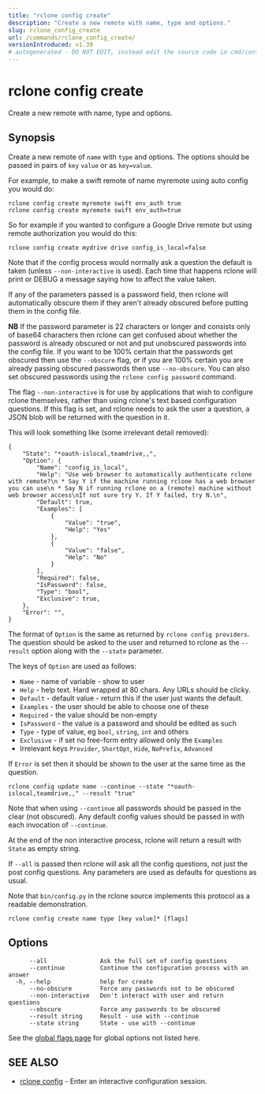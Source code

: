 ```yaml
---
title: "rclone config create"
description: "Create a new remote with name, type and options."
slug: rclone_config_create
url: /commands/rclone_config_create/
versionIntroduced: v1.39
# autogenerated - DO NOT EDIT, instead edit the source code in cmd/config/create/ and as part of making a release run "make commanddocs"
---
```

# rclone config create

Create a new remote with name, type and options.

## Synopsis


Create a new remote of `name` with `type` and options.  The options
should be passed in pairs of `key` `value` or as `key=value`.

For example, to make a swift remote of name myremote using auto config
you would do:

    rclone config create myremote swift env_auth true
    rclone config create myremote swift env_auth=true

So for example if you wanted to configure a Google Drive remote but
using remote authorization you would do this:

    rclone config create mydrive drive config_is_local=false

Note that if the config process would normally ask a question the
default is taken (unless `--non-interactive` is used).  Each time
that happens rclone will print or DEBUG a message saying how to
affect the value taken.

If any of the parameters passed is a password field, then rclone will
automatically obscure them if they aren't already obscured before
putting them in the config file.

**NB** If the password parameter is 22 characters or longer and
consists only of base64 characters then rclone can get confused about
whether the password is already obscured or not and put unobscured
passwords into the config file. If you want to be 100% certain that
the passwords get obscured then use the `--obscure` flag, or if you
are 100% certain you are already passing obscured passwords then use
`--no-obscure`.  You can also set obscured passwords using the
`rclone config password` command.

The flag `--non-interactive` is for use by applications that wish to
configure rclone themselves, rather than using rclone's text based
configuration questions. If this flag is set, and rclone needs to ask
the user a question, a JSON blob will be returned with the question in
it.

This will look something like (some irrelevant detail removed):

```
{
    "State": "*oauth-islocal,teamdrive,,",
    "Option": {
        "Name": "config_is_local",
        "Help": "Use web browser to automatically authenticate rclone with remote?\n * Say Y if the machine running rclone has a web browser you can use\n * Say N if running rclone on a (remote) machine without web browser access\nIf not sure try Y. If Y failed, try N.\n",
        "Default": true,
        "Examples": [
            {
                "Value": "true",
                "Help": "Yes"
            },
            {
                "Value": "false",
                "Help": "No"
            }
        ],
        "Required": false,
        "IsPassword": false,
        "Type": "bool",
        "Exclusive": true,
    },
    "Error": "",
}
```

The format of `Option` is the same as returned by `rclone config
providers`. The question should be asked to the user and returned to
rclone as the `--result` option along with the `--state` parameter.

The keys of `Option` are used as follows:

- `Name` - name of variable - show to user
- `Help` - help text. Hard wrapped at 80 chars. Any URLs should be clicky.
- `Default` - default value - return this if the user just wants the default.
- `Examples` - the user should be able to choose one of these
- `Required` - the value should be non-empty
- `IsPassword` - the value is a password and should be edited as such
- `Type` - type of value, eg `bool`, `string`, `int` and others
- `Exclusive` - if set no free-form entry allowed only the `Examples`
- Irrelevant keys `Provider`, `ShortOpt`, `Hide`, `NoPrefix`, `Advanced`

If `Error` is set then it should be shown to the user at the same
time as the question.

    rclone config update name --continue --state "*oauth-islocal,teamdrive,," --result "true"

Note that when using `--continue` all passwords should be passed in
the clear (not obscured). Any default config values should be passed
in with each invocation of `--continue`.

At the end of the non interactive process, rclone will return a result
with `State` as empty string.

If `--all` is passed then rclone will ask all the config questions,
not just the post config questions. Any parameters are used as
defaults for questions as usual.

Note that `bin/config.py` in the rclone source implements this protocol
as a readable demonstration.


```
rclone config create name type [key value]* [flags]
```

## Options

```
      --all               Ask the full set of config questions
      --continue          Continue the configuration process with an answer
  -h, --help              help for create
      --no-obscure        Force any passwords not to be obscured
      --non-interactive   Don't interact with user and return questions
      --obscure           Force any passwords to be obscured
      --result string     Result - use with --continue
      --state string      State - use with --continue
```

See the [global flags page](/flags/) for global options not listed here.

## SEE ALSO

* [rclone config](/commands/rclone_config/)	 - Enter an interactive configuration session.

